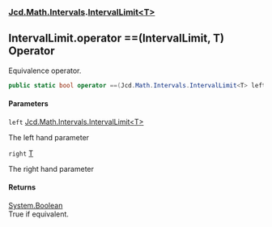 ### [Jcd.Math.Intervals](Jcd.Math.Intervals.md 'Jcd.Math.Intervals').[IntervalLimit&lt;T&gt;](Jcd.Math.Intervals.IntervalLimit_T_.md 'Jcd.Math.Intervals.IntervalLimit<T>')

## IntervalLimit<T>.operator ==(IntervalLimit<T>, T) Operator

Equivalence operator.

```csharp
public static bool operator ==(Jcd.Math.Intervals.IntervalLimit<T> left, T right);
```
#### Parameters

<a name='Jcd.Math.Intervals.IntervalLimit_T_.op_Equality(Jcd.Math.Intervals.IntervalLimit_T_,T).left'></a>

`left` [Jcd.Math.Intervals.IntervalLimit&lt;](Jcd.Math.Intervals.IntervalLimit_T_.md 'Jcd.Math.Intervals.IntervalLimit<T>')[T](Jcd.Math.Intervals.IntervalLimit_T_.md#Jcd.Math.Intervals.IntervalLimit_T_.T 'Jcd.Math.Intervals.IntervalLimit<T>.T')[&gt;](Jcd.Math.Intervals.IntervalLimit_T_.md 'Jcd.Math.Intervals.IntervalLimit<T>')

The left hand parameter

<a name='Jcd.Math.Intervals.IntervalLimit_T_.op_Equality(Jcd.Math.Intervals.IntervalLimit_T_,T).right'></a>

`right` [T](Jcd.Math.Intervals.IntervalLimit_T_.md#Jcd.Math.Intervals.IntervalLimit_T_.T 'Jcd.Math.Intervals.IntervalLimit<T>.T')

The right hand parameter

#### Returns
[System.Boolean](https://docs.microsoft.com/en-us/dotnet/api/System.Boolean 'System.Boolean')  
True if equivalent.